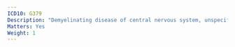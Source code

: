 ```yaml
---
ICD10: G379
Description: "Demyelinating disease of central nervous system, unspecified"
Matters: Yes
Weight: 1
---
```

